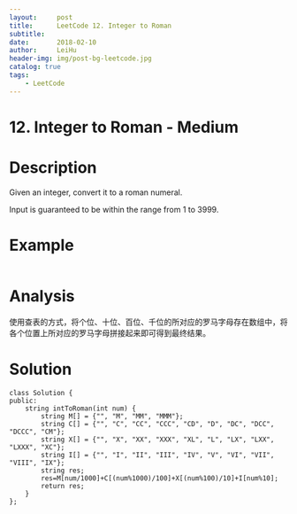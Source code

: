 ```yaml
---
layout:     post
title:      LeetCode 12. Integer to Roman
subtitle:   
date:       2018-02-10
author:     LeiHu
header-img: img/post-bg-leetcode.jpg
catalog: true
tags:
    - LeetCode
---
```

# 12. Integer to Roman - Medium

# Description
Given an integer, convert it to a roman numeral.

Input is guaranteed to be within the range from 1 to 3999.

# Example
```

```

# Analysis
使用查表的方式，将个位、十位、百位、千位的所对应的罗马字母存在数组中，将各个位置上所对应的罗马字母拼接起来即可得到最终结果。

# Solution
```
class Solution {
public:
    string intToRoman(int num) {
        string M[] = {"", "M", "MM", "MMM"};
        string C[] = {"", "C", "CC", "CCC", "CD", "D", "DC", "DCC", "DCCC", "CM"};
        string X[] = {"", "X", "XX", "XXX", "XL", "L", "LX", "LXX", "LXXX", "XC"};
        string I[] = {"", "I", "II", "III", "IV", "V", "VI", "VII", "VIII", "IX"};
        string res;
        res=M[num/1000]+C[(num%1000)/100]+X[(num%100)/10]+I[num%10];
        return res;
    }
};
```
